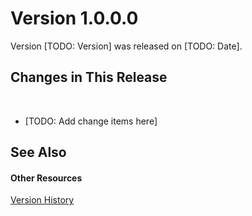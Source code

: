 # Version 1.0.0.0

Version [TODO: Version] was released on [TODO: Date].



## Changes in This Release
&nbsp;<ul><li>
[TODO: Add change items here]</li></ul>

## See Also


#### Other Resources
<a href="0547d14f-99c3-4b45-91b0-6975af706c77">Version History</a><br />